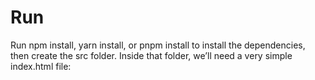 # Run

Run npm install, yarn install, or pnpm install to install the dependencies, then create the src folder. Inside that folder, we’ll need a very simple index.html file: